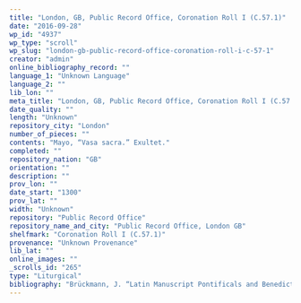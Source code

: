 ```yaml
---
title: "London, GB, Public Record Office, Coronation Roll I (C.57.1)"
date: "2016-09-28"
wp_id: "4937"
wp_type: "scroll"
wp_slug: "london-gb-public-record-office-coronation-roll-i-c-57-1"
creator: "admin"
online_bibliography_record: ""
language_1: "Unknown Language"
language_2: ""
lib_lon: ""
meta_title: "London, GB, Public Record Office, Coronation Roll I (C.57.1)"
date_quality: ""
length: "Unknown"
repository_city: "London"
number_of_pieces: ""
contents: "Mayo, “Vasa sacra.” Exultet."
completed: ""
repository_nation: "GB"
orientation: ""
description: ""
prov_lon: ""
date_start: "1300"
prov_lat: ""
width: "Unknown"
repository: "Public Record Office"
repository_name_and_city: "Public Record Office, London GB"
shelfmark: "Coronation Roll I (C.57.1)"
provenance: "Unknown Provenance"
lib_lat: ""
online_images: ""
_scrolls_id: "265"
type: "Liturgical"
bibliography: "Brückmann, J. “Latin Manuscript Pontificals and Benedictionals in England and Wales.” Traditio 29 (1973): 391–458. p. 443."
---
```



